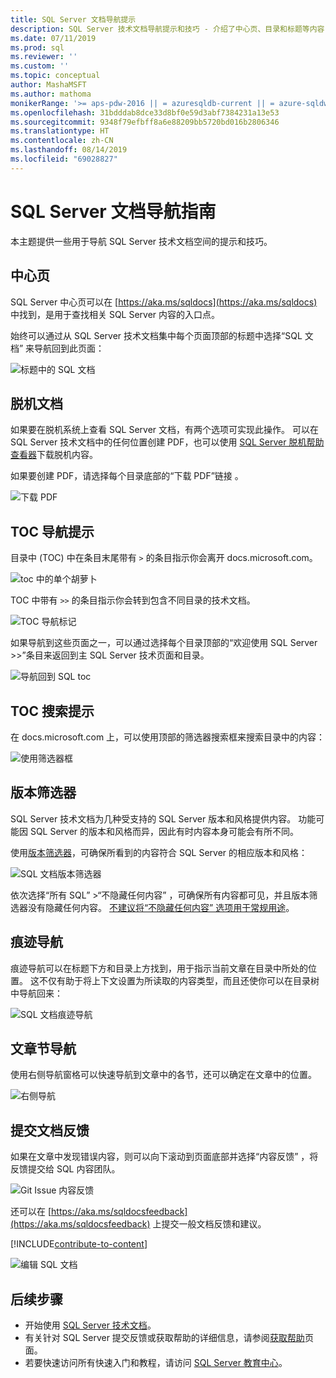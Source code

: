 ```yaml
---
title: SQL Server 文档导航提示
description: SQL Server 技术文档导航提示和技巧 - 介绍了中心页、目录和标题等内容，以及如何使用痕迹导航和版本筛选器。
ms.date: 07/11/2019
ms.prod: sql
ms.reviewer: ''
ms.custom: ''
ms.topic: conceptual
author: MashaMSFT
ms.author: mathoma
monikerRange: '>= aps-pdw-2016 || = azuresqldb-current || = azure-sqldw-latest || >= sql-server-2016 || >= sql-server-linux-2017 || = sqlallproducts-allversions'
ms.openlocfilehash: 31bdddab8dce33d8bf0e59d3abf7384231a13e53
ms.sourcegitcommit: 9348f79efbff8a6e88209bb5720bd016b2806346
ms.translationtype: HT
ms.contentlocale: zh-CN
ms.lasthandoff: 08/14/2019
ms.locfileid: "69028827"
---
```

# <a name="sql-server-docs-navigation-guide"></a>SQL Server 文档导航指南 

本主题提供一些用于导航 SQL Server 技术文档空间的提示和技巧。  

## <a name="hub-page"></a>中心页

SQL Server 中心页可以在 [https://aka.ms/sqldocs](https://aka.ms/sqldocs) 中找到，是用于查找相关 SQL Server 内容的入口点。

始终可以通过从 SQL Server 技术文档集中每个页面顶部的标题中选择“SQL 文档”  来导航回到此页面： 

![标题中的 SQL 文档](media/sql-server-docs-navigation-guide/sql-docs-in-header.png)

## <a name="offline-documentation"></a>脱机文档

如果要在脱机系统上查看 SQL Server 文档，有两个选项可实现此操作。 可以在 SQL Server 技术文档中的任何位置创建 PDF，也可以使用 [SQL Server 脱机帮助查看器](sql-server-help-installation.md)下载脱机内容。 

如果要创建 PDF，请选择每个目录底部的“下载 PDF”链接  。


![下载 PDF](media/sql-server-docs-navigation-guide/download-pdf.png)

## <a name="toc-navigation-hints"></a>TOC 导航提示

目录中 (TOC) 中在条目末尾带有 `>` 的条目指示你会离开 docs.microsoft.com。 

![toc 中的单个胡萝卜](media/sql-server-docs-navigation-guide/single-carrots-in-sql-docs-toc.png)


TOC 中带有 `>>` 的条目指示你会转到包含不同目录的技术文档。 

![TOC 导航标记](media/sql-server-docs-navigation-guide/double-carrots-in-sql-docs-toc.png)

如果导航到这些页面之一，可以通过选择每个目录顶部的“欢迎使用 SQL Server >>”条目来返回到主 SQL Server 技术页面和目录。 

![导航回到 SQL toc](media/sql-server-docs-navigation-guide/navigate-back-to-sql-toc.png)

## <a name="toc-search-tip"></a>TOC 搜索提示
在 docs.microsoft.com 上，可以使用顶部的筛选器搜索框来搜索目录中的内容： 

![使用筛选器框](media/sql-server-docs-navigation-guide/sql-docs-toc-filter.gif)

## <a name="version-filter"></a>版本筛选器
SQL Server 技术文档为几种受支持的 SQL Server 版本和风格提供内容。 功能可能因 SQL Server 的版本和风格而异，因此有时内容本身可能会有所不同。 

使用[版本筛选器](versioning-system-monikers-ui-sql-server.md)，可确保所看到的内容符合 SQL Server 的相应版本和风格： 

![SQL 文档版本筛选器](media/sql-server-docs-navigation-guide/sql-docs-version-filter.gif)

依次选择“所有 SQL”  \>“不隐藏任何内容”  ，可确保所有内容都可见，并且版本筛选器没有隐藏任何内容。 [不建议将“不隐藏任何内容”  选项用于常规用途](versioning-system-monikers-ui-sql-server.md#anchor-allsql-hidenothing)。

## <a name="breadcrumbs"></a>痕迹导航

痕迹导航可以在标题下方和目录上方找到，用于指示当前文章在目录中所处的位置。  这不仅有助于将上下文设置为所读取的内容类型，而且还使你可以在目录树中导航回来：

![SQL 文档痕迹导航](media/sql-server-docs-navigation-guide/sql-docs-bread-crumbs.gif)


## <a name="article-section-navigation"></a>文章节导航

使用右侧导航窗格可以快速导航到文章中的各节，还可以确定在文章中的位置。  

![右侧导航](media/sql-server-docs-navigation-guide/sql-docs-right-hand-navigation.gif)


## <a name="submit-docs-feedback"></a>提交文档反馈

如果在文章中发现错误内容，则可以向下滚动到页面底部并选择“内容反馈”  ，将反馈提交给 SQL 内容团队。

![Git Issue 内容反馈](media/sql-server-get-help/git-issues.png)

还可以在 [https://aka.ms/sqldocsfeedback](https://aka.ms/sqldocsfeedback) 上提交一般文档反馈和建议。 

[!INCLUDE[contribute-to-content](../includes/paragraph-content/contribute-to-content.md)]

![编辑 SQL 文档](media/sql-server-docs-navigation-guide/edit-sql-docs.gif)

## <a name="next-steps"></a>后续步骤

- 开始使用 [SQL Server 技术文档](sql-server-technical-documentation.md)。 
- 有关针对 SQL Server 提交反馈或获取帮助的详细信息，请参阅[获取帮助](sql-server-get-help.md)页面。 
- 若要快速访问所有快速入门和教程，请访问 [SQL Server 教育中心](../lp/sql-server/sql-education-center.md)。
